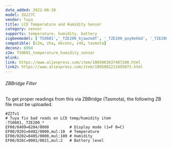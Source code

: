```yaml
---
date_added: 2022-08-28
model: ZG227C
vendor: Tuya
title: LCD Temperature and Humidity Sensor
category: sensor
supports: temperature, humidity, battery
zigbeemodel: ['TS0601','_TZE200_bjawzodf', '_TZE200_qoy0ekbd', '_TZE200_bq5c8xfe', '_TZE200_znbl8dj5']
compatible: [z2m, zha, deconz, z4d, tasmota]
deconz: 6094
z2m: TS0601_temperature_humidity_sensor
mlink: 
link: https://www.aliexpress.com/item/1005003637487200.html
link2: https://www.aliexpress.com/item/1005002213455073.html
---
```


###### ZBBridge Filter
To get proper readings from this via ZBBridge (Tasmota), the following ZB file must be uploaded.
```
#Z2Tv1
# Tuya fix bad reads on LCD temp/humidity item
:TS0601,_TZE200_*
EF00/0409=0204/0000         # Display mode (1=F 0=C)
EF00/0201=0402/0000,mul:10  # Temperature
EF00/0202=0405/0000,mul:100 # Humidity
EF00/026C=0001/0021,mul:2   # Battery level
```
